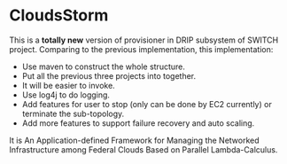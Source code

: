 # CloudsStorm
This is a **totally new** version of provisioner in DRIP subsystem of SWITCH project.
Comparing to the previous implementation, this implementation: 
- Use maven to construct the whole structure.
- Put all the previous three projects into together. 
- It will be easier to invoke. 
- Use log4j to do logging. 
- Add features for user to stop (only can be done by EC2 currently) or terminate the sub-topology.
- Add more features to support failure recovery and auto scaling.  

It is An Application-defined Framework for Managing the Networked Infrastructure among Federal Clouds Based on Parallel Lambda-Calculus.